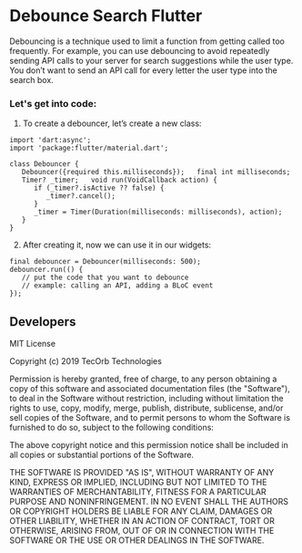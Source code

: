 # Debounce Search Flutter

Debouncing is a technique used to limit a function from getting called too frequently. For example, you can use debouncing to avoid repeatedly sending API calls to your server for search suggestions while the user type. You don’t want to send an API call for every letter the user type into the search box.

### Let's get into code:

1. To create a debouncer, let’s create a new class:
```
import 'dart:async';
import 'package:flutter/material.dart';

class Debouncer {
   Debouncer({required this.milliseconds});   final int milliseconds;
   Timer? _timer;   void run(VoidCallback action) {
      if (_timer?.isActive ?? false) {
         _timer?.cancel();
      }
      _timer = Timer(Duration(milliseconds: milliseconds), action);
   }
}
```
2. After creating it, now we can use it in our widgets:
```
final debouncer = Debouncer(milliseconds: 500);
debouncer.run(() {
   // put the code that you want to debounce
   // example: calling an API, adding a BLoC event
});
```

## Developers
MIT License

Copyright (c) 2019 TecOrb Technologies

Permission is hereby granted, free of charge, to any person obtaining a copy of this software and associated documentation files (the "Software"), to deal in the Software without restriction, including without limitation the rights to use, copy, modify, merge, publish, distribute, sublicense, and/or sell copies of the Software, and to permit persons to whom the Software is furnished to do so, subject to the following conditions:

The above copyright notice and this permission notice shall be included in all copies or substantial portions of the Software.

THE SOFTWARE IS PROVIDED "AS IS", WITHOUT WARRANTY OF ANY KIND, EXPRESS OR IMPLIED, INCLUDING BUT NOT LIMITED TO THE WARRANTIES OF MERCHANTABILITY, FITNESS FOR A PARTICULAR PURPOSE AND NONINFRINGEMENT. IN NO EVENT SHALL THE AUTHORS OR COPYRIGHT HOLDERS BE LIABLE FOR ANY CLAIM, DAMAGES OR OTHER LIABILITY, WHETHER IN AN ACTION OF CONTRACT, TORT OR OTHERWISE, ARISING FROM, OUT OF OR IN CONNECTION WITH THE SOFTWARE OR THE USE OR OTHER DEALINGS IN THE SOFTWARE.
